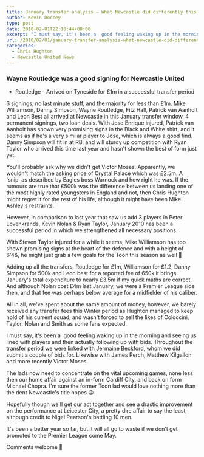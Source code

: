 ```yaml
---
title: January transfer analysis – What Newcastle did differently this year
author: Kevin Doocey
type: post
date: 2010-02-01T22:10:44+00:00
excerpt: "I must say, it's been a  good feeling waking up in the morning.."
url: /2010/02/01/january-transfer-analysis-what-newcastle-did-differently-this-year/
categories:
  - Chris Hughton
  - Newcastle United News
---
```


### Wayne Routledge was a good signing for Newcastle United

* Routledge - Arrived on Tyneside for £1m in a successful transfer period

6 signings, no last minute stuff, and the majority for less than £1m. Mike Williamson, Danny Simpson, Wayne Routledge, Fitz Hall, Patrick van Aanholt and Leon Best all arrived at Newcastle in this January transfer window. 4 permanent signings, two loan deals. With Jose Enrique injured, Patrick van Aanholt has shown very promising signs in the Black and White  shirt, and it seems as if he's a very similar player to Jose, which is always a good find. Danny Simpson will fit in at RB, and will sturdy up competition with Ryan Taylor who arrived this time last year and hasn't shown the best of form just yet.

You'll probably ask why we didn't get Victor Moses. Apparently, we wouldn't match the asking price of Crystal Palace which was £2.5m. A 'snip' as described by Eagles boss Warnock and how right he was. If the rumours are true that £500k was the difference between us landing one of the most highly rated youngsters in England and not, then Chris Hughton might regret it for the rest of his life, although it might have been Mike Ashley's restraints.

However, in comparison to last year that saw us add 3 players in Peter Lovenkrands, Kevin Nolan & Ryan Taylor, January 2010 has been a successful period in which we strengthened all necessary positions.

With Steven Taylor injured for a while it seems, Mike Williamson has too shown promising signs at the heart of the defence and with a height of 6'4&, he might just grab a few goals for the Toon this season as well 🙂

Adding up all the transfers, Routledge for £1m, Williamson for £1.2, Danny Simpson for 500k and Leon best for a reported fee of 650k it brings January's total expenditure to nearly £3.5m if my quick maths are correct. And although Nolan cost £4m last January, we were a Premier League side then, and that fee was perhaps below average for a midfielder of his caliber.

All in all, we've spent about the same amount of money, however, we barely received any transfer fees this Winter period as Hughton managed to keep hold of his current squad, and wasn't forced to sell the likes of Coloccini, Taylor, Nolan and Smith as some fans expected.

I must say, it's been a  good feeling waking up in the morning and seeing us lined with players and then actually following up with bids. Throughout the transfer period we were linked with Jermaine Beckford, whom we did submit a couple of bids for. Likewise with James Perch, Matthew Kilgallon and more recently Victor Moses.

The lads now need to concentrate on the vital upcoming games, none less then our home affair against an in-form Cardiff City, and back on form Michael Chopra. I'm sure the former Toon lad would love nothing more than the dent Newcastle's title hopes 😀

Hopefully though we'll get our act together and see a drastic improvement on the performance at Leicester City, a pretty dire affair to say the least, although credit to Nigel Pearson's battling 10 men.

It's been a better year so far, but it will all go to waste if we don't get promoted to the Premier League come May.

Comments welcome 🙂
